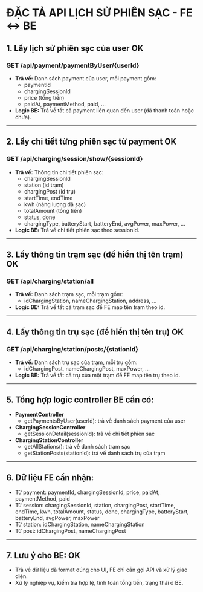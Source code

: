 # ĐẶC TẢ API LỊCH SỬ PHIÊN SẠC - FE <-> BE

## 1. Lấy lịch sử phiên sạc của user OK
### GET /api/payment/paymentByUser/{userId}
- **Trả về:** Danh sách payment của user, mỗi payment gồm:
  - paymentId
  - chargingSessionId
  - price (tổng tiền)
  - paidAt, paymentMethod, paid, ...
- **Logic BE:** Trả về tất cả payment liên quan đến user (đã thanh toán hoặc chưa).

---

## 2. Lấy chi tiết từng phiên sạc từ payment OK
### GET /api/charging/session/show/{sessionId}
- **Trả về:** Thông tin chi tiết phiên sạc:
  - chargingSessionId
  - station (id trạm)
  - chargingPost (id trụ)
  - startTime, endTime
  - kwh (năng lượng đã sạc)
  - totalAmount (tổng tiền)
  - status, done
  - chargingType, batteryStart, batteryEnd, avgPower, maxPower, ...
- **Logic BE:** Trả về chi tiết phiên sạc theo sessionId.

---

## 3. Lấy thông tin trạm sạc (để hiển thị tên trạm) OK
### GET /api/charging/station/all
- **Trả về:** Danh sách trạm sạc, mỗi trạm gồm:
  - idChargingStation, nameChargingStation, address, ...
- **Logic BE:** Trả về tất cả trạm sạc để FE map tên trạm theo id.

---

## 4. Lấy thông tin trụ sạc (để hiển thị tên trụ) OK
### GET /api/charging/station/posts/{stationId}
- **Trả về:** Danh sách trụ sạc của trạm, mỗi trụ gồm:
  - idChargingPost, nameChargingPost, maxPower, ...
- **Logic BE:** Trả về tất cả trụ của một trạm để FE map tên trụ theo id.

---

## 5. Tổng hợp logic controller BE cần có:
- **PaymentController**
  - getPaymentsByUser(userId): trả về danh sách payment của user
- **ChargingSessionController**
  - getSessionDetail(sessionId): trả về chi tiết phiên sạc
- **ChargingStationController**
  - getAllStations(): trả về danh sách trạm sạc
  - getStationPosts(stationId): trả về danh sách trụ của trạm

---

## 6. Dữ liệu FE cần nhận:
- Từ payment: paymentId, chargingSessionId, price, paidAt, paymentMethod, paid
- Từ session: chargingSessionId, station, chargingPost, startTime, endTime, kwh, totalAmount, status, done, chargingType, batteryStart, batteryEnd, avgPower, maxPower
- Từ station: idChargingStation, nameChargingStation
- Từ post: idChargingPost, nameChargingPost

---

## 7. Lưu ý cho BE: OK
- Trả về dữ liệu đã format đúng cho UI, FE chỉ cần gọi API và xử lý giao diện.
- Xử lý nghiệp vụ, kiểm tra hợp lệ, tính toán tổng tiền, trạng thái ở BE.
